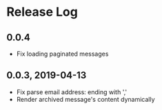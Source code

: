 # Release Log

## 0.0.4

- Fix loading paginated messages

## 0.0.3, 2019-04-13

- Fix parse email address: ending with ','
- Render archived message's content dynamically
